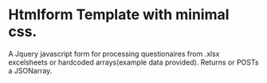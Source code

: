 # Htmlform Template with minimal css.
 A Jquery javascript form for processing questionaires from .xlsx excelsheets or hardcoded arrays(example data provided). 
 Returns or POSTs a JSONarray.
 


